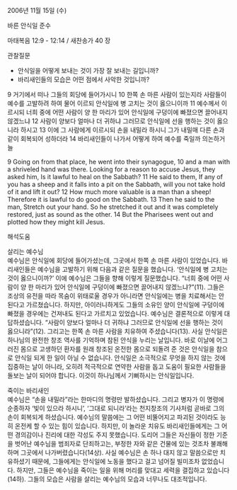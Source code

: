 2006년 11월 15일 (수)

바른 안식일 준수



마태복음 12:9 - 12:14 / 새찬송가 40 장


관찰질문
- 안식일을 어떻게 보내는 것이 가장 잘 보내는 길입니까?
- 바리새인들의 모습은 어떤 점에서 사악한 것입니까?

9 거기에서 떠나 그들의 회당에 들어가시니 10 한쪽 손 마른 사람이 있는지라 사람들이 예수를 고발하려 하여 물어 이르되 안식일에 병 고치는 것이 옳으니이까 11 예수께서 이르시되 너희 중에 어떤 사람이 양 한 마리가 있어 안식일에 구덩이에 빠졌으면 끌어내지 않겠느냐  12 사람이 양보다 얼마나 더 귀하냐 그러므로 안식일에 선을 행하는 것이 옳으니라 하시고 13 이에 그 사람에게 이르시되 손을 내밀라 하시니 그가 내밀매 다른 손과 같이 회복되어 성하더라 14 바리새인들이 나가서 어떻게 하여 예수를 죽일까 의논하거늘  

9  Going on from that place, he went into their synagogue, 10  and a man with a shriveled hand was there. Looking for a reason to accuse Jesus, they asked him, Is it lawful to heal on the Sabbath? 11  He said to them, If any of you has a sheep and it falls into a pit on the Sabbath, will you not take hold of it and lift it out? 12  How much more valuable is a man than a sheep! Therefore it is lawful to do good on the Sabbath. 13  Then he said to the man, Stretch out your hand. So he stretched it out and it was completely restored, just as sound as the other. 14  But the Pharisees went out and plotted how they might kill Jesus.

해석도움





살리는 예수님  
예수님은 안식일에 회당에 들어가셨는데, 그곳에서 한쪽 손 마른 사람이 있었습니다. 바리새인들은 예수님을 고발하기 위해 다음과 같은 질문을 했습니다. ‘안식일에 병 고치는 것이 옳으니이까?’ 이에 예수님은 그들을 향해 이렇게 질문했습니다. “너희 중에 어떤 사람이 양 한 마리가 있어 안식일에 구덩이에 빠졌으면 끌어내지 않겠느냐?”(11). 그들은 조상의 유전을 따라 목숨이 위태로울 경우가 아니라면 안식일에는 병을 치료해서는 안 된다고 가르쳤습니다. 하지만, 아이러니하게도 그들의 소유인 양이 안식일에 구덩이에 빠졌을 경우에는 건져내도 된다고 가르치고 있었습니다. 예수님은 결론적으로 이렇게 대답하셨습니다. “사람이 양보다 얼마나 더 귀하냐 그러므로 안식일에 선을 행하는 것이 옳으니라”(12). 그리고는 한쪽 손 마른 사람을 치유하여 주셨습니다(13). 사실 안식일은 하나님의 완전한 창조 역사를 기억하며 참된 안식을 누리는 날입니다. 바로 이날에 어그러진 몸으로 고생하던 환자를 원래 창조된 온전한 몸으로 되돌려 준 것은 안식일을 참으로 안식일 되게 한 일이 아닐 수 없습니다. 안식일은 소극적으로 무엇을 하지 않는 것에 집중하는 날이 아니라, 오히려 적극적으로 연약한 사람을 돕고 도움이 필요한 사람들을 돌보는 날이 되어야 합니다. 이것이 하나님께서 기뻐하시는 안식일입니다.  

죽이는 바리새인  
예수님은 “손을 내밀라”라는 한마디의 명령만 발하셨습니다. 그리고 병자가 이 명령에 순종하자 ‘빛이 있으라 하시니’, ‘그대로 되니라’라는 천지창조의 기사처럼 곧바로 그의 손이 회복되게 하셨습니다. 예수님의 말씀에는 그 어떤 비뚤어지고 파괴된 것이라도 능히 온전케 할 수 있는 힘이 있습니다. 하지만, 이 놀라운 치유도 바리새인들에게는 그 어떤 경의감이나 진리에 대한 각성도 주지 못했습니다. 도리어 그들은 자신들이 정한 기준을 벗어난 예수님을 범죄자로 단죄하고는, 부정한 자와 같은 건물에 있는 것조차 불쾌해하며 그곳에서 나가버렸습니다(14상). 사실 예수님은 손 하나 대지 않고 말씀으로만 치유하셨기 때문에, 그들에게는 안식일에 노동을 했다고 걸고 넘어질 빌미조차 없었습니다. 하지만, 그들은 예수님을 죽이는 일을 위해 머리를 맞대고 세력을 결집하고 있습니다(14하). 그들의 모습은 사람을 살리는 예수님의 모습과 너무나도 대조적입니다.